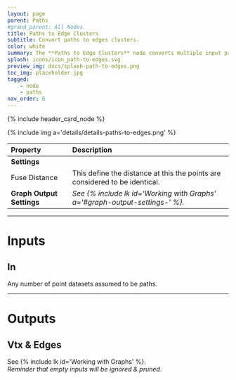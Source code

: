 ```yaml
---
layout: page
parent: Paths
#grand_parent: All Nodes
title: Paths to Edge Clusters
subtitle: Convert paths to edges clusters.
color: white
summary: The **Paths to Edge Clusters** node converts multiple input paths into edge clusters by fusing points but preserving edge relationships.
splash: icons/icon_path-to-edges.svg
preview_img: docs/splash-path-to-edges.png
toc_img: placeholder.jpg
tagged: 
    - node
    - paths
nav_order: 6
---
```


{% include header_card_node %}

{% include img a='details/details-paths-to-edges.png' %} 

| Property       | Description          |
|:-------------|:------------------|
|**Settings**||
| Fuse Distance           | This define the distance at this the points are considered to be identical.  |
| **Graph Output Settings**           | *See {% include lk id='Working with Graphs' a='#graph-output-settings-' %}.* |

---
# Inputs
## In
Any number of point datasets assumed to be paths.

---
# Outputs
## Vtx & Edges
See {% include lk id='Working with Graphs' %}.  
*Reminder that empty inputs will be ignored & pruned*.